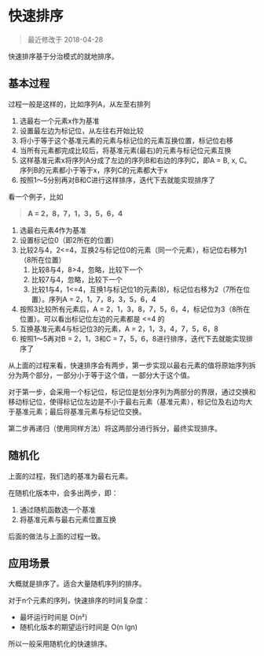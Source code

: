 # 快速排序

> 最近修改于 2018-04-28

​快速排序基于分治模式的就地排序。

## 基本过程

过程一般是这样的，比如序列A，从左至右排列

1. 选最右一个元素x作为基准
2. 设置最左边为标记位，从左往右开始比较
3. 将小于等于这个基准元素的元素与标记位的元素互换位置，标记位右移
4. 当所有元素都完成比较后，将基准元素\(最右\)的元素与标记位元素互换
5. 这样基准元素x将序列A分成了左边的序列B和右边的序列C，即A = B, x, C。序列B的元素都小于等于x，序列C的元素都大于x
6. 按照1～5分别再对B和C进行这样排序，迭代下去就能实现排序了 

看一个例子，比如

> **A = 2，8，7，1，3，5，6，4**

1. 选最右元素4作为基准
2. 设置标记位0（即2所在的位置）
3. 比较2与4，2&lt;=4，互换2与标记位0的元素（同一个元素），标记位右移为1（8所在位置）
   1. 比较8与4，8&gt;4，忽略，比较下一个
   2. 比较7与4，忽略，比较下一个
   3. 比较1与4，1&lt;=4，互换1与标记位1的元素\(8\)，标记位右移为2（7所在位置）。序列A = 2，1，7，8，3，5，6，4
4. 按照3比较所有元素后，A = 2，1，3，8，7，5，6，4，标记位为3（8所在位置）。可以看出标记位左边的元素都是 &lt;=4 的
5. 互换基准元素4与标记位3的元素，A = 2，1，3，4，7，5，6，8
6. 按照1～5再对B = 2，1，3和C = 7，5，6，8进行排序，迭代下去就能实现排序了

从上面的过程来看，快速排序会有两步，第一步实现以最右元素的值将原始序列拆分为两个部分，一部分小于等于这个值，一部分大于这个值。

对于第一步，会采用一个标记位，标记位是划分序列为两部分的界限，通过交换和移动标记位，使得标记位左边是不小于最右元素（基准元素），标记位及右边均大于基准元素；最后将基准元素与标记位交换。

第二步再递归（使用同样方法）将这两部分进行拆分，最终实现排序。

## 随机化

上面的过程，我们选的基准为最右元素。

在随机化版本中，会多出两步，即：

1. 通过随机函数选一个基准
2. 将基准元素与最右元素位置互换

后面的做法与上面的过程一致。

## 应用场景

大概就是排序了。适合大量随机序列的排序。

对于n个元素的序列，快速排序的时间复杂度：

* 最坏运行时间是 O\(n²\)
* 随机化版本的期望运行时间是 O\(n lgn\)

所以一般采用随机化的快速排序。

